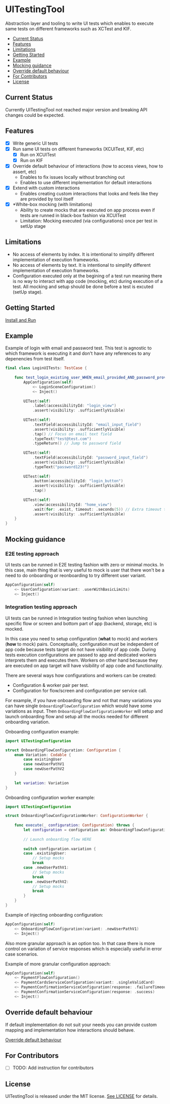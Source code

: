 
# UITestingTool

Abstraction layer and tooling to write UI tests which enables to execute same tests on different frameworks such as XCTest and KIF.

- [Current Status](#current-status)
- [Features](#features)
- [Limitations](#limitations)
- [Getting Started](#getting-started)
- [Example](#example)
- [Mocking guidance](#mocking-guidance)
- [Override default behaviour](#override-default-behaviour)
- [For Contributors](#for-contributors)
- [License](#license)

## Current Status

Currently UITestingTool not reached major version and breaking API changes could be expected.

## Features

- [x] Write generic UI tests
- [x] Run same UI tests on different frameworks (XCUITest, KIF, etc)
    - [x] Run on XCUITest
    - [x] Run on KIF
- [x] Override default behaviour of interactions (how to access views, how to assert, etc)
    - Enables to fix issues locally without branching out
    - Enables to use different implementation for default interactions 
- [x] Extend with custom interactions
    - Enables creating custom interactions that looks and feels like they are provided by tool itself
- [x] \*White-box mocking (with limitations)
    - Ability to create mocks that are executed on app process even if tests are runned in black-box fashion via XCUITest
    - Limitation: Mocking executed (via configurations) once per test in setUp stage

## Limitations

- No access of elements by index. It is intentional to simplify different implementation of execution frameworks.
- No access of elements by text. It is intentional to simplify different implementation of execution frameworks.
- Configuration executed only at the begining of a test run meaning there is no way to interact with app code (mocking, etc) during execution of a test. All mocking and setup should be done before a test is excuted (setUp stage).

## Getting Started

[Install and Run](https://github.com/MobilePayDev/UITestingTool/tree/main/docs/install-and-run.md)

## Example

Example of login with email and password test. 
This test is agnostic to which framework is executing it and don't have any references to any depenencies from test itself.

```swift
final class LoginUITests: TestCase {
    
    func test_login_existing_user_WHEN_email_provided_AND_password_provided_THEN_login_success_AND_home_screen_visible() {
        AppConfiguration(self)
            <~ LoginSceneConfiguration()
            <~ Inject()
        
        UITest(self)
            .label(accessibilityId: "login_view")
            .assert(visibility: .sufficientlyVisible)
            
        UITest(self)
            .textField(accessibilityId: "email_input_field")
            .assert(visibility: .sufficientlyVisible)
            .tap() // Focus on email text field
            .typeText("test@test.com")
            .typeReturn() // Jump to password field
            
        UITest(self)
            .textField(accessibilityId: "password_input_field")
            .assert(visibility: .sufficientlyVisible)
            .typeText("password123!")
            
        UITest(self)
            .button(accessibilityId: "login_button")
            .assert(visibility: .sufficientlyVisible)
            .tap()
            
        UITest(self)
            .view(accessibilityId: "home_view")
            .wait(for: .exist, timeout: .seconds(5)) // Extra timeout to accomodate for request time and animations
            .assert(visibility: .sufficientlyVisible)
    }
}
```

## Mocking guidance

### E2E testing approach

UI tests can be runned in E2E testing fashion with zero or minimal mocks. In this case, main thing that is very useful to mock is user that there won't be a need to do onboarding or reonboarding to try different user variant.

```swift
AppConfiguration(self)
    <~ UserConfiguration(variant: .userWithBasicLimits)
    <~ Inject()
```

### Integration testing approach

UI tests can be runned in Integration testing fashion when launching specific flow or screen and bottom part of app (backend, storage, etc) is mocked.

In this case you need to setup configuration (**what** to mock) and workers (**how** to mock) pairs. Conceptually, configuration must be independent of app code because tests target do not have visibility of app code. During tests execution configurations are passed to app and dedicated workers interprets them and executes them. Workers on other hand because they are executed on app target will have visibility of app code and functionality.

There are several ways how configurations and workers can be created:
 * Configuration & worker pair per test.
 * Configuration for flow/screen and configuration per service call.
 
For example, if you have onboarding flow and not that many variations you can have single `OnboardingFlowConfiguration` which would have some variations as input. Then `OnboardingFlowConfigurationWorker` will setup and launch onboarding flow and setup all the mocks needed for different onboarding variation.

Onboarding configuration example:

```swift
import UITestingConfiguration

struct OnboardingFlowConfiguration: Configuration {
    enum Variation: Codable {
        case existingUser
        case newUserPathV1
        case newUserPathV2
    }
    
    let variation: Variation
}
```

Onboarding configuration worker example:

```swift
import UITestingConfiguration

struct OnboardingFlowConfigurationWorker: ConfigurationWorker {
    
    func execute(_ configuration: Configuration) throws {
        let configuration = configuration as! OnboardingFlowConfiguration // swiftlint:disable:this force_cast
        
        // Launch onboarding flow HERE
        
        switch configuration.variation {
        case .existingUser:
            // Setup mocks
            break 
        case .newUserPathV1:
            // Setup mocks
            break
        case .newUserPathV2:
            // Setup mocks
            break
        }
    }
}
```

Example of injecting onboarding configuration:

```swift
AppConfiguration(self)
    <~ OnboardingFlowConfiguration(variant: .newUserPathV1)
    <~ Inject()
```

Also more granular approach is an option too. In that case there is more control on variation of service responses which is especially useful in error case scenarios.

Example of more granular configuration approach:

```swift
AppConfiguration(self)
    <~ PaymentFlowConfiguration()
    <~ PaymentCardsServiceConfiguration(variant: .singleValidCard)
    <~ PaymentConfirmationServiceConfiguration(response: .failureTimeout) // First time timeout error
    <~ PaymentConfirmationServiceConfiguration(response: .success)        // Success after retry
    <~ Inject()
```

## Override default behaviour

If default implementation do not suit your needs you can provide custom mapping and implementation how interactions should behave.

[Override default behaviour](https://github.com/MobilePayDev/UITestingTool/tree/main/docs/override-default-behaviour.md)

## For Contributors

- [ ] TODO: Add instruction for contributors

## License

UITestingTool is released under the MIT license. [See LICENSE](https://github.com/MobilePayDev/UITestingTool/tree/main/LICENSE) for details.
